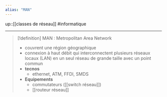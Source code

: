 ```yaml
---
alias: "MAN"
---
```

up::[[classes de réseau]]
#informatique

----

> [!definition] MAN : Metropolitan Area Network
>  - couvrent une région géographique
>  - connexion à haut débit qui interconnectent plusieurs réseaux locaux (LAN) en un seul réseau de grande taille avec un point commun
>  - **tecnos**
>      - ethernet, ATM, FFDI, SMDS
>  - **Equipements**
>      - commutateurs ([[switch réseau]])
>      - [[routeur réseau]]
